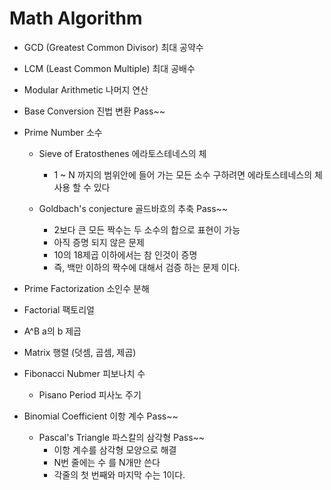 
# Math Algorithm 

- GCD (Greatest Common Divisor)   최대 공약수
- LCM (Least Common Multiple)     최대 공배수
- Modular Arithmetic              나머지 연산
- Base Conversion                 진법 변환  Pass~~
- Prime Number                    소수
   * Sieve of Eratosthenes        에라토스테네스의 체
     * 1 ~ N 까지의 범위안에 들어 가는 모든 소수 구하려면 에라토스테네스의 체 사용 할 수 있다 

   * Goldbach's conjecture        골드바흐의 추축 Pass~~
     * 2보다 큰 모든 짝수는 두 소수의 합으로 표현이 가능
     * 아직 증명 되지 않은 문제 
     * 10의 18제곱 이하에서는 참 인것이 증명 
     * 즉, 백만 이하의 짝수에 대해서 검증 하는 문제 이다.

- Prime Factorization             소인수 분해
- Factorial                       팩토리얼
- A^B                             a의 b 제곱
- Matrix                          행렬 (덧셈, 곱셈, 제곱)
- Fibonacci Nubmer                피보나치 수           
   * Pisano Period                피사노 주기

- Binomial Coefficient            이항 계수        Pass~~
    * Pascal's Triangle           파스칼의 삼각형 Pass~~
      * 이항 계수를 삼각형 모양으로 해결
      * N번 줄에는 수 를 N개만 쓴다
      * 각줄의 첫 번째와 마지막 수는 1이다.